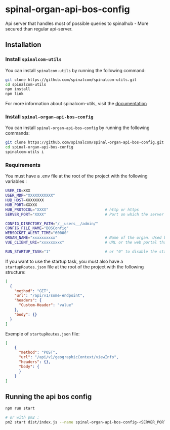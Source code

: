 # spinal-organ-api-bos-config

Api server that handles most of possible queries to spinalhub - More secured than regular api-server.

## Installation

### Install `spinalcom-utils`
You can install `spinalcom-utils` by running the following command:
```bash
git clone https://github.com/spinalcom/spinalcom-utils.git
cd spinalcom-utils
npm install
npm link
```

For more information about spinalcom-utils, visit the [documentation](https://github.com/spinalcom/spinalcom-utils/blob/master/README.md) 

### Install `spinal-organ-api-bos-config`

You can install `spinal-organ-api-bos-config` by running the following commands:
```bash
git clone https://github.com/spinalcom/spinal-organ-api-bos-config.git
cd spinal-organ-api-bos-config
spinalcom-utils i
```

### Requirements

You must have a .env file at the root of the project with the following variables :

```bash
USER_ID=XXX
USER_MDP="XXXXXXXXXXX"
HUB_HOST=XXXXXXXX
HUB_PORT=XXXXX
HUB_PROTOCOL="XXXX"                         # http or https
SERVER_PORT="XXXX"                          # Port on which the server will listen ideally HUB_PORT+7

CONFIG_DIRECTORY_PATH="/__users__/admin/"   
CONFIG_FILE_NAME="BOSConfig"
WEBSOCKET_ALERT_TIME="60000"
ORGAN_NAME="xxxxxxxxxx"                     # Name of the organ. Used by monitoring platform.
VUE_CLIENT_URI="xxxxxxxxx"                  # URL or the web portal that expects the token from auth plateform ( spinal-apps-portail-bos )

RUN_STARTUP_TASK="1"                        # or "0" to disable the startup task ( calling specific api routes)
```

If you want to use the startup task, you must also have a `startupRoutes.json` file at the root of the project with the following structure:

```json
[
  {
    "method": "GET",
    "url": "/api/v1/some-endpoint",
    "headers": {
      "Custom-Header": "value"
    },
    "body": {}  
  }
]
```
Exemple of `startupRoutes.json` file:

```json
[
    {
      "method": "POST",
      "url": "/api/v1/geographicContext/viewInfo",
      "headers": {},
      "body": {
      }
    }
]
```

## Running the api bos config

```bash
npm run start

# or with pm2 :
pm2 start dist/index.js --name spinal-organ-api-bos-config-<SERVER_PORT>
```


